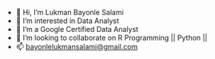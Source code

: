 - 👋 Hi, I’m Lukman Bayonle Salami 
- 👀 I’m interested in Data Analyst 
- 🌱 I’m a Google Certified Data Analyst 
- 💞️ I’m looking to collaborate on R Programming || Python || 
- 📫 bayonlelukmansalami@gmail.com 

<!---
bayonlelukmansalami/bayonlelukmansalami is a ✨ special ✨ repository because its `README.md` (this file) appears on your GitHub profile.
You can click the Preview link to take a look at your changes.
--->
